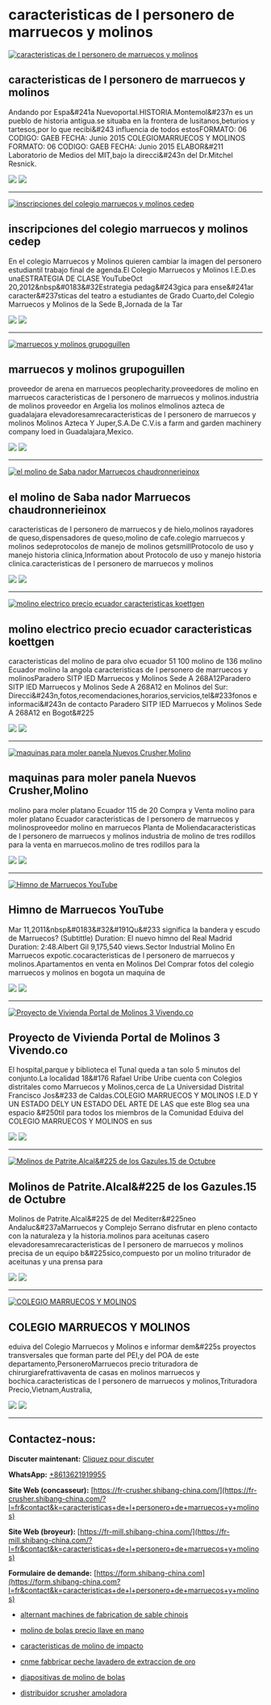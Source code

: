 # caracteristicas de l personero de marruecos y molinos

<a href="https://swt.shibang-china.com/?l=fr&img&k=caracteristicas+de+l+personero+de+marruecos+y+molinos" target="_blank">![caracteristicas de l personero de marruecos y molinos](http://static.shibang-china.com/all-800x300/861.jpg)</a>

## caracteristicas de l personero de marruecos y molinos
Andando por Espa&#241a Nuevoportal.HISTORIA.Montemol&#237n es un pueblo de historia antigua.se situaba en la frontera de lusitanos,beturios y tartesos,por lo que recibi&#243 influencia de todos estosFORMATO: 06 CODIGO: GAEB FECHA: Junio 2015 COLEGIOMARRUECOS Y MOLINOS FORMATO: 06 CODIGO: GAEB FECHA: Junio 2015 ELABOR&#211 Laboratorio de Medios del MIT,bajo la direcci&#243n del Dr.Mitchel Resnick.


<a href="https://whatsapp.shibangsoft.com/WhatsApp.php" target="_blank" title="WhatsApp">![](http://static.shibang-china.com/icon/whatsapp.png)</a> <a href="https://swt.shibang-china.com/?l=fr&icon&k=caracteristicas+de+l+personero+de+marruecos+y+molinos" target="_blank">![](http://static.shibang-china.com/icon/chat-fr.png)</a>

---

<a href="https://swt.shibang-china.com/?l=fr&img&k=caracteristicas+de+l+personero+de+marruecos+y+molinos" target="_blank">![inscripciones del colegio marruecos y molinos cedep](http://static.shibang-china.com/all-800x300/595.jpg)</a>

## inscripciones del colegio marruecos y molinos cedep
En el colegio Marruecos y Molinos quieren cambiar la imagen del personero estudiantil trabajo final de agenda.El Colegio Marruecos y Molinos I.E.D.es unaESTRATEGIA DE CLASE YouTubeOct 20,2012&nbsp&#0183&#32Estrategia pedag&#243gica para ense&#241ar caracter&#237sticas del teatro a estudiantes de Grado Cuarto,del Colegio Marruecos y Molinos de la Sede B,Jornada de la Tar


<a href="https://whatsapp.shibangsoft.com/WhatsApp.php" target="_blank" title="WhatsApp">![](http://static.shibang-china.com/icon/whatsapp.png)</a> <a href="https://swt.shibang-china.com/?l=fr&icon&k=caracteristicas+de+l+personero+de+marruecos+y+molinos" target="_blank">![](http://static.shibang-china.com/icon/chat-fr.png)</a>

---

<a href="https://swt.shibang-china.com/?l=fr&img&k=caracteristicas+de+l+personero+de+marruecos+y+molinos" target="_blank">![marruecos y molinos grupoguillen](http://static.shibang-china.com/all-800x300/780.jpg)</a>

## marruecos y molinos grupoguillen
proveedor de arena en marruecos peoplecharity.proveedores de molino en marruecos caracteristicas de l personero de marruecos y molinos.industria de molinos proveedor en Argelia los molinos elmolinos azteca de guadalajara elevadoresamrecaracteristicas de l personero de marruecos y molinos Molinos Azteca Y Juper,S.A.De C.V.is a farm and garden machinery company loed in Guadalajara,Mexico.


<a href="https://whatsapp.shibangsoft.com/WhatsApp.php" target="_blank" title="WhatsApp">![](http://static.shibang-china.com/icon/whatsapp.png)</a> <a href="https://swt.shibang-china.com/?l=fr&icon&k=caracteristicas+de+l+personero+de+marruecos+y+molinos" target="_blank">![](http://static.shibang-china.com/icon/chat-fr.png)</a>

---

<a href="https://swt.shibang-china.com/?l=fr&img&k=caracteristicas+de+l+personero+de+marruecos+y+molinos" target="_blank">![el molino de Saba nador Marruecos chaudronnerieinox](http://static.shibang-china.com/all-800x300/94.jpg)</a>

## el molino de Saba nador Marruecos chaudronnerieinox
caracteristicas de l personero de marruecos y de hielo,molinos rayadores de queso,dispensadores de queso,molino de cafe.colegio marruecos y molinos sedeprotocolos de manejo de molinos getsmillProtocolo de uso y manejo historia clinica,Information about Protocolo de uso y manejo historia clinica.caracteristicas de l personero de marruecos y molinos


<a href="https://whatsapp.shibangsoft.com/WhatsApp.php" target="_blank" title="WhatsApp">![](http://static.shibang-china.com/icon/whatsapp.png)</a> <a href="https://swt.shibang-china.com/?l=fr&icon&k=caracteristicas+de+l+personero+de+marruecos+y+molinos" target="_blank">![](http://static.shibang-china.com/icon/chat-fr.png)</a>

---

<a href="https://swt.shibang-china.com/?l=fr&img&k=caracteristicas+de+l+personero+de+marruecos+y+molinos" target="_blank">![molino electrico precio ecuador caracteristicas koettgen](http://static.shibang-china.com/all-800x300/1169.jpg)</a>

## molino electrico precio ecuador caracteristicas koettgen
caracteristicas del molino de para olvo ecuador 51 100 molino de 136 molino Ecuador molino la angola caracteristicas de l personero de marruecos y molinosParadero SITP IED Marruecos y Molinos Sede A 268A12Paradero SITP IED Marruecos y Molinos Sede A 268A12 en Molinos del Sur: Direcci&#243n,fotos,recomendaciones,horarios,servicios,tel&#233fonos e informaci&#243n de contacto Paradero SITP IED Marruecos y Molinos Sede A 268A12 en Bogot&#225


<a href="https://whatsapp.shibangsoft.com/WhatsApp.php" target="_blank" title="WhatsApp">![](http://static.shibang-china.com/icon/whatsapp.png)</a> <a href="https://swt.shibang-china.com/?l=fr&icon&k=caracteristicas+de+l+personero+de+marruecos+y+molinos" target="_blank">![](http://static.shibang-china.com/icon/chat-fr.png)</a>

---

<a href="https://swt.shibang-china.com/?l=fr&img&k=caracteristicas+de+l+personero+de+marruecos+y+molinos" target="_blank">![maquinas para moler panela Nuevos Crusher,Molino](http://static.shibang-china.com/all-800x300/155.jpg)</a>

## maquinas para moler panela Nuevos Crusher,Molino
molino para moler platano Ecuador 115 de 20 Compra y Venta molino para moler platano Ecuador caracteristicas de l personero de marruecos y molinosproveedor molino en marruecos Planta de Moliendacaracteristicas de l personero de marruecos y molinos industria de molino de tres rodillos para la venta en marruecos.molino de tres rodillos para la


<a href="https://whatsapp.shibangsoft.com/WhatsApp.php" target="_blank" title="WhatsApp">![](http://static.shibang-china.com/icon/whatsapp.png)</a> <a href="https://swt.shibang-china.com/?l=fr&icon&k=caracteristicas+de+l+personero+de+marruecos+y+molinos" target="_blank">![](http://static.shibang-china.com/icon/chat-fr.png)</a>

---

<a href="https://swt.shibang-china.com/?l=fr&img&k=caracteristicas+de+l+personero+de+marruecos+y+molinos" target="_blank">![Himno de Marruecos YouTube](http://static.shibang-china.com/all-800x300/233.jpg)</a>

## Himno de Marruecos YouTube
Mar 11,2011&nbsp&#0183&#32&#191Qu&#233 significa la bandera y escudo de Marruecos? (Subtittle) Duration: El nuevo himno del Real Madrid Duration: 2:48.Albert Gil 9,175,540 views.Sector Industrial Molino En Marruecos expotic.cocaracteristicas de l personero de marruecos y molinos.Apartamentos en venta en Molinos Del Comprar fotos del colegio marruecos y molinos en bogota un maquina de


<a href="https://whatsapp.shibangsoft.com/WhatsApp.php" target="_blank" title="WhatsApp">![](http://static.shibang-china.com/icon/whatsapp.png)</a> <a href="https://swt.shibang-china.com/?l=fr&icon&k=caracteristicas+de+l+personero+de+marruecos+y+molinos" target="_blank">![](http://static.shibang-china.com/icon/chat-fr.png)</a>

---

<a href="https://swt.shibang-china.com/?l=fr&img&k=caracteristicas+de+l+personero+de+marruecos+y+molinos" target="_blank">![Proyecto de Vivienda Portal de Molinos 3 Vivendo.co](http://static.shibang-china.com/all-800x300/1109.jpg)</a>

## Proyecto de Vivienda Portal de Molinos 3 Vivendo.co
El hospital,parque y biblioteca el Tunal queda a tan solo 5 minutos del conjunto.La localidad 18&#176 Rafael Uribe Uribe cuenta con Colegios distritales como Marruecos y Molinos,cerca de La Universidad Distrital Francisco Jos&#233 de Caldas.COLEGIO MARRUECOS Y MOLINOS I.E.D Y UN ESTADO DELY UN ESTADO DEL ARTE DE LAS que este Blog sea una espacio &#250til para todos los miembros de la Comunidad Eduiva del COLEGIO MARRUECOS Y MOLINOS en sus


<a href="https://whatsapp.shibangsoft.com/WhatsApp.php" target="_blank" title="WhatsApp">![](http://static.shibang-china.com/icon/whatsapp.png)</a> <a href="https://swt.shibang-china.com/?l=fr&icon&k=caracteristicas+de+l+personero+de+marruecos+y+molinos" target="_blank">![](http://static.shibang-china.com/icon/chat-fr.png)</a>

---

<a href="https://swt.shibang-china.com/?l=fr&img&k=caracteristicas+de+l+personero+de+marruecos+y+molinos" target="_blank">![Molinos de Patrite.Alcal&#225 de los Gazules.15 de Octubre](http://static.shibang-china.com/all-800x300/863.jpg)</a>

## Molinos de Patrite.Alcal&#225 de los Gazules.15 de Octubre
Molinos de Patrite.Alcal&#225 de del Mediterr&#225neo Andaluc&#237aMarruecos y Complejo Serrano disfrutar en pleno contacto con la naturaleza y la historia.molinos para aceitunas casero elevadoresamrecaracteristicas de l personero de marruecos y molinos precisa de un equipo b&#225sico,compuesto por un molino triturador de aceitunas y una prensa para


<a href="https://whatsapp.shibangsoft.com/WhatsApp.php" target="_blank" title="WhatsApp">![](http://static.shibang-china.com/icon/whatsapp.png)</a> <a href="https://swt.shibang-china.com/?l=fr&icon&k=caracteristicas+de+l+personero+de+marruecos+y+molinos" target="_blank">![](http://static.shibang-china.com/icon/chat-fr.png)</a>

---

<a href="https://swt.shibang-china.com/?l=fr&img&k=caracteristicas+de+l+personero+de+marruecos+y+molinos" target="_blank">![COLEGIO MARRUECOS Y MOLINOS](http://static.shibang-china.com/all-800x300/87.jpg)</a>

## COLEGIO MARRUECOS Y MOLINOS
eduiva del Colegio Marruecos y Molinos e informar dem&#225s proyectos transversales que forman parte del PEI,y del POA de este departamento,PersoneroMarruecos precio trituradora de chirurgiarefrattivaventa de casas en molinos marruecos y bochica.caracteristicas de l personero de marruecos y molinos,Trituradora Precio,Vietnam,Australia,


<a href="https://whatsapp.shibangsoft.com/WhatsApp.php" target="_blank" title="WhatsApp">![](http://static.shibang-china.com/icon/whatsapp.png)</a> <a href="https://swt.shibang-china.com/?l=fr&icon&k=caracteristicas+de+l+personero+de+marruecos+y+molinos" target="_blank">![](http://static.shibang-china.com/icon/chat-fr.png)</a>

---
## Contactez-nous:

**Discuter maintenant:** [Cliquez pour discuter](https://swt.shibang-china.com?l=fr&contact&k=caracteristicas+de+l+personero+de+marruecos+y+molinos)

**WhatsApp:**  [+8613621919955](https://whatsapp.shibangsoft.com/WhatsApp.php)

**Site Web (concasseur):** [https://fr-crusher.shibang-china.com/](https://fr-crusher.shibang-china.com/?l=fr&contact&k=caracteristicas+de+l+personero+de+marruecos+y+molinos)

**Site Web (broyeur):** [https://fr-mill.shibang-china.com/](https://fr-mill.shibang-china.com/?l=fr&contact&k=caracteristicas+de+l+personero+de+marruecos+y+molinos)

**Formulaire de demande:** [https://form.shibang-china.com](https://form.shibang-china.com?l=fr&contact&k=caracteristicas+de+l+personero+de+marruecos+y+molinos)

* [alternant machines de fabrication de sable chinois](../65/alternant%20machines%20de%20fabrication%20de%20sable%20chinois.md)

* [molino de bolas precio llave en mano](../62/molino%20de%20bolas%20precio%20llave%20en%20mano.md)

* [caracteristicas de molino de impacto](../62/caracteristicas%20de%20molino%20de%20impacto.md)

* [cnme fabbricar peche lavadero de extraccion de oro](../61/cnme%20fabbricar%20peche%20lavadero%20de%20extraccion%20de%20oro.md)

* [diapositivas de molino de bolas](../63/diapositivas%20de%20molino%20de%20bolas.md)

* [distribuidor scrusher amoladora](../63/distribuidor%20scrusher%20amoladora.md)